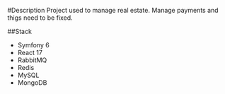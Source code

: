 #Description
Project used to manage real estate. Manage payments and thigs need to be fixed.

##Stack
* Symfony 6
* React 17
* RabbitMQ
* Redis
* MySQL
* MongoDB